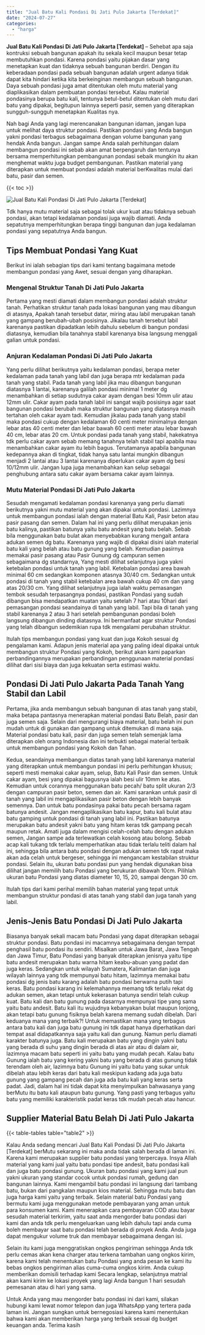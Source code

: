```yaml
---
title: "Jual Batu Kali Pondasi Di Jati Pulo Jakarta [Terdekat]"
date: "2024-07-27"
categories: 
  - "harga"
---
```


**Jual Batu Kali Pondasi Di Jati Pulo Jakarta \[Terdekat\]** – Sehebat apa saja kontruksi sebuah bangunan apakah itu sekala kecil maupun besar tetap membutuhkan pondasi. Karena pondasi yaitu pijakan dasar yang menetapkan kuat dan tidaknya sebuah bangunan berdiri. Dengan itu keberadaan pondasi pada sebuah bangunan adalah urgent adanya tidak dapat kita hindari ketika kita berkeinginan membangun sebuah bangunan. Daya sebuah pondasi juga amat ditentukan oleh mutu material yang diaplikasikan dalam pembuatan pondasi tersebut. Kalau material pondasinya berupa batu kali, tentunya betul-betul ditentukan oleh mutu dari batu yang dipakai, begitupun lainnya seperti pasir, semen yang diterapkan sungguh-sungguh menetapkan Kualitas nya.

Nah bagi Anda yang lagi merencanakan bangunan idaman, jangan lupa untuk melihat daya struktur pondasi. Pastikan pondasi yang Anda bangun yakni pondasi terbagus sebagaimana dengan volume bangunan yang hendak Anda bangun. Jangan sampe Anda salah perhitungan dalam membangun pondasi ini sebab akan amat berpengaruh dan tentunya bersama memperhitungkan pembangunan pondasi sebaik mungkin itu akan menghemat waktu juga budget pembangunan. Pastikan material yang diterapkan untuk membuat pondasi adalah material berKwalitas mulai dari batu, pasir dan semen.

{{< toc >}}

![Jual Batu Kali Pondasi Di Jati Pulo Jakarta [Terdekat]](/images/jual-batu-kali-30.png)

Tdk hanya mutu material saja sebagai tolak ukur kuat atau tidaknya sebuah pondasi, akan tetapi kedalaman pondasi juga wajib diamati. Anda sepatutnya memperhitungkan berapa tinggi bangunan dan juga kedalaman pondasi yang sepatutnya Anda bangun.

## Tips Membuat Pondasi Yang Kuat

Berikut ini ialah sebagian tips dari kami tentang bagaimana metode membangun pondasi yang Awet, sesuai dengan yang diharapkan.

### Mengenal Struktur Tanah Di Jati Pulo Jakarta

Pertama yang mesti diamati dalam membangun pondasi adalah struktur tanah. Perhatikan struktur tanah pada lokasi bangunan yang mau dibangun di atasnya, Apakah tanah tersebut datar, miring atau labil merupakan tanah yang gampang berubah-ubah posisinya. Jikalau tanah tersebut labil karenanya pastikan dipadatkan lebih dahulu sebelum di bangun pondasi diatasnya, kemudian bila tanahnya stabil karenanya bisa langsung menggali galian untuk pondasi.

### Anjuran Kedalaman Pondasi Di Jati Pulo Jakarta

Yang perlu dilihat berikutnya yaitu kedalaman pondasi, berapa meter kedalaman pada tanah yang labil dan juga berapa mtr kedalaman pada tanah yang stabil. Pada tanah yang labil jika mau dibangun bangunan diatasnya 1 lantai, karenanya galilah pondasi minimal 1 meter dg menambahkan di setiap sudutnya cakar ayam dengan besi 10mm ulir atau 12mm ulir. Cakar ayam pada tanah labil ini sangat wajib posisinya agar saat bangunan pondasi berubah maka struktur bangunan yang diatasnya masih tertahan oleh cakar ayam tadi. Kemudian jikalau pada tanah yang stabil maka pondasi cukup dengan kedalaman 60 centi meter minimalnya dengan lebar atas 40 centi meter dan lebar bawah 60 centi meter atau lebar bawah 40 cm, lebar atas 20 cm. Untuk pondasi pada tanah yang stabil, hakekatnya tdk perlu cakar ayam sebab memang tanahnya telah stabil tapi apabila mau menambahkan cakar ayam itu lebih bagus. Terutamanya apabila bangunan kedepannya akan di tingkat, tidak hanya satu lantai mungkin dibangun menjadi 2 lantai atau 3 lantai karenanya diperlukan cakar ayam dg besi 10/12mm ulir. Jangan lupa juga menambahkan kan selup sebagai penghubung antara satu cakar ayam bersama cakar ayam lainnya.

### Mutu Material Pondasi Di Jati Pulo Jakarta

Sesudah mengamati kedalaman pondasi karenanya yang perlu diamati berikutnya yakni mutu material yang akan dipakai untuk pondasi. Lazimnya untuk membangun pondasi ialah dengan material Batu Kali, Pasir beton atau pasir pasang dan semen. Dalam hal ini yang perlu dilihat merupakan jenis batu kalinya, pastikan batunya yaitu batu andesit yang batu belah. Sebab bila menggunakan batu bulat akan menyebabkan kurang mengait antara adukan semen dg batu. Karenanya yang wajib di dipakai disini ialah material batu kali yang belah atau batu gunung yang belah. Kemudian pasirnya memakai pasir pasang atau Pasir Gunung dg campuran semen sebagaimana dg standarnya, Yang mesti dilihat selanjutnya juga yakni ketebalan pondasi untuk tanah yang labil. Ketebalan pondasi area bawah minimal 60 cm sedangkan komponen atasnya 30/40 cm. Sedangkan untuk pondasi di tanah yang stabil ketebalan area bawah cukup 40 cm dan yang atas 20/30 cm. Yang dilihat selanjutnya juga ialah waktu pemasangan tembok sesudah terpasangnya pondasi, pastikan Pondasi yang sudah dibangun bisa mendapatkan muatan yaitu setelah 7 hari atau 10hari dari pemasangan pondasi seandainya di tanah yang labil. Tapi bila di tanah yang stabil karenanya 2 atau 3 hari setelah pembangunan pondasi boleh langsung dibangun dinding diatasnya. Ini bermanfaat agar struktur Pondasi yang telah dibangun sedemikian rupa tdk mengalami perubahan struktur.

Itulah tips membangun pondasi yang kuat dan juga Kokoh sesuai dg pengalaman kami. Adapun jenis material apa yang paling ideal dipakai untuk membangun struktur Pondasi yang Kokoh, berikut akan kami paparkan perbandingannya merupakan perbandingan penggunaan material pondasi dilihat dari sisi biaya dan juga kekuatan serta estimasi waktu.

## Pondasi Di Jati Pulo Jakarta Pada Tanah Yang Stabil dan Labil

Pertama, jika anda membangun sebuah bangunan di atas tanah yang stabil, maka betapa pantasnya menerapkan material pondasi Batu Belah, pasir dan juga semen saja. Selain dari mengurangi biaya material, batu belah ini pun mudah untuk di gunakan dan gampang untuk ditemukan di mana saja. Material pondasi batu kali, pasir dan juga semen telah semenjak lama diterapkan oleh orang Indonesia dan ini terbukti sebagai material terbaik untuk membangun pondasi yang Kokoh dan Tahan.

Kedua, seandainya membangun diatas tanah yang labil karenanya material yang diterapkan untuk membangun pondasi ini perlu perhitungan khusus; seperti mesti memakai cakar ayam, selup, Batu Kali Pasir dan semen. Untuk cakar ayam, besi yang dipakai bagusnya ialah besi ulir 10mm ke atas. Kemudian untuk corannya menggunakan batu pecah/ batu split ukuran 2/3 dengan campuran pasir beton, semen dan air. Kami sarankan untuk pasir di tanah yang labil ini mengaplikasikan pasir beton dengan lebih banyak semennya. Dan untuk batu pondasinya pakai batu pecah bersama ragam batunya andesit. Jangan mengaplikasikan batu kapur, batu kali bulat atau batu gamping untuk pondasi di tanah yang labil ini. Pastikan batunya merupakan batu andesit yakni batu yang hitam keras tdk gampang pecah maupun retak. Amati juga dalam mengisi celah-celah batu dengan adukan semen, Jangan sampe ada terlewatkan celah kosong atau bolong. Sebab acap kali tukang tdk terlalu memperhatikan atau tidak terlalu teliti dalam hal ini, sehingga bila antara batu pondasi dengan adukan semen tdk rapat maka akan ada celah untuk bergeser, sehingga ini mengancam kestabilan struktur pondasi. Selain itu, ukuran batu pondasi pun yang hendak digunakan bisa dilihat jangan memilih batu Pondasi yang berukuran dibawah 10cm. Pilihlah ukuran batu Pondasi yang diatas diameter 10, 15, 20, sampai dengan 30 cm.

Itulah tips dari kami perihal memilih bahan material yang tepat untuk membangun struktur pondasi di atas tanah yang stabil dan juga tanah yang labil.

## Jenis-Jenis Batu Pondasi Di Jati Pulo Jakarta

Biasanya banyak sekali macam batu Pondasi yang dapat diterapkan sebagai struktur pondasi. Batu pondasi ini macamnya sebagaimana dengan tempat penghasil batu pondasi itu sendiri. Misalkan untuk Jawa Barat, Jawa Tengah dan Jawa Timur, Batu Pondasi yang banyak diterapkan jenisnya yaitu tipe batu andesit merupakan batu warna hitam keabu-abuan yang padat dan juga keras. Sedangkan untuk wilayah Sumatera, Kalimantan dan juga wilayah lainnya yang tdk mempunyai batu hitam, lazimnya memakai batu pondasi dg jenis batu karang adalah batu pondasi berwarna putih tapi keras. Batu pondasi karang ini kelemahannya memang tdk terlalu rekat dg adukan semen, akan tetapi untuk kekerasan batunya sendiri telah cukup kuat. Batu kali dan batu gunung pada dasarnya mempunyai tipe yang sama yaitu batu andesit. Batu kali itu wujudnya kebanyakan bulat maupun lonjong, akan tetapi batu gunung fisiknya belah karena memang sudah dibelah. Dari keduanya mana yang terbaik?! Untuk memastikan mana yang terbagus antara batu kali dan juga batu gunung ini tdk dapat hanya diperhatikan dari tempat asal didapatkannya saja yaitu kali dan gunung. Namun perlu diamati karakter batunya juga. Batu kali merupakan batu yang dingin yakni batu yang berada di suhu yang dingin berada di atas air atau di dalam air, lazimnya macam batu seperti ini yaitu batu yang mudah pecah. Kalau batu Gunung ialah batu yang kering yakni batu yang berada di atas gunung tidak terendam oleh air, lazimnya batu Gunung ini yaitu batu yang sukar untuk dibelah atau lebih keras dari batu kali meskipun kadang ada juga batu gunung yang gampang pecah dan juga ada batu kali yang keras serta padat. Jadi, dalam hal ini tidak dapat kita menyimpulkan bahwasanya yang berMutu itu batu kali ataupun batu gunung. Yang pasti yang terbagus yaitu batu yang memiliki karakteristik padat keras tdk mudah pecah atau hancur.

## Supplier Material Batu Belah Di Jati Pulo Jakarta

{{< table-tables table="table2" >}}

Kalau Anda sedang mencari Jual Batu Kali Pondasi Di Jati Pulo Jakarta \[Terdekat\] berMutu sekarang ini maka anda tidak salah berada di laman ini. Karena kami merupakan supplier batu pondasi yang terpercaya. Insya Allah material yang kami jual yaitu batu pondasi tipe andesit, batu pondasi kali dan juga batu pondasi gunung. Ukuran batu pondasi yang kami jual pun yakni ukuran yang standar cocok untuk pondasi rumah, gedung dan bangunan lainnya. Kami mengambil batu pondasi ini langsung dari tambang batu, bukan dari pangkalan maupun kios material. Sehingga mutu batu dan juga harga kami yaitu yang terbaik. Selain material batu Pondasi yang bermutu kami juga menggunakan metode pembayaran yang aman untuk para konsumen kami. Kami menerapkan cara pembayaran COD atau bayar sesudah material terkirim, yaitu saat anda mengorder batu pondasi dari kami dan anda tdk perlu mengeluarkan uang lebih dahulu tapi anda cuma boleh membayar saat batu pondasi telah berada di proyek Anda. Anda juga dapat mengukur volume truk dan membayar sebagaimana dengan isi.

Selain itu kami juga menggratiskan ongkos pengiriman sehingga Anda tdk perlu cemas akan kena charger atau terkena tambahan uang ongkos kirim, karena kami telah menentukan batu Pondasi yang anda pesan ke kami itu bebas ongkos pengiriman alias cuma-cuma ongkos kirim. Anda cukup memberikan domisili terhadap kami Secara lengkap, selanjutnya matrial akan kami kirim ke lokasi proyek yang lagi Anda bangun 1 hari sesudah pemesanan atau di hari yang sama.

Untuk Anda yang mau mengorder batu pondasi ini dari kami, silakan hubungi kami lewat nomor telepon dan juga WhatsApp yang tertera pada laman ini. Jangan sungkan untuk bernegosiasi karena kami menentukan bahwa kami akan memberikan harga yang terbaik sesuai dg budget keuangan anda. Terima kasih
